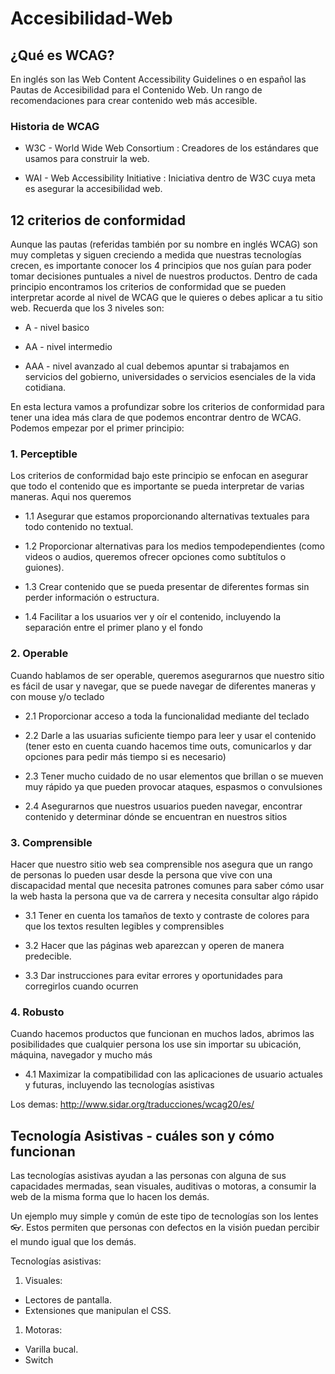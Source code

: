 # Accesibilidad-Web

## ¿Qué es WCAG?

En inglés son las Web Content Accessibility Guidelines o en español las Pautas de Accesibilidad para el Contenido Web. Un rango de recomendaciones para crear contenido web más accesible.

### Historia de WCAG
* W3C - World Wide Web Consortium : Creadores de los estándares que usamos para construir la web.

* WAI - Web Accessibility Initiative : Iniciativa dentro de W3C cuya meta es asegurar la accesibilidad web.

## 12 criterios de conformidad

Aunque las pautas (referidas también por su nombre en inglés WCAG) son muy completas y siguen creciendo a medida que nuestras tecnologías crecen, es importante conocer los 4 principios que nos guían para poder tomar decisiones puntuales a nivel de nuestros productos. Dentro de cada principio encontramos los criterios de conformidad que se pueden interpretar acorde al nivel de WCAG que le quieres o debes aplicar a tu sitio web. Recuerda que los 3 niveles son:

* A - nivel basico

* AA - nivel intermedio

* AAA - nivel avanzado al cual debemos apuntar si trabajamos en servicios del gobierno, universidades o servicios esenciales de la vida cotidiana.

En esta lectura vamos a profundizar sobre los criterios de conformidad para tener una idea más clara de que podemos encontrar dentro de WCAG. Podemos empezar por el primer principio:

### 1. Perceptible

Los criterios de conformidad bajo este principio se enfocan en asegurar que todo el contenido que es importante se pueda interpretar de varias maneras. Aqui nos queremos

* 1.1 Asegurar que estamos proporcionando alternativas textuales para todo contenido no textual.

* 1.2 Proporcionar alternativas para los medios tempodependientes (como videos o audios, queremos ofrecer opciones como subtítulos o guiones).

* 1.3 Crear contenido que se pueda presentar de diferentes formas sin perder información o estructura.

* 1.4 Facilitar a los usuarios ver y oír el contenido, incluyendo la separación entre el primer plano y el fondo


### 2. Operable

Cuando hablamos de ser operable, queremos asegurarnos que nuestro sitio es fácil de usar y navegar, que se puede navegar de diferentes maneras y con mouse y/o teclado

* 2.1 Proporcionar acceso a toda la funcionalidad mediante del teclado

* 2.2 Darle a las usuarias suficiente tiempo para leer y usar el contenido (tener esto en cuenta cuando hacemos time outs, comunicarlos y dar opciones para pedir más tiempo si es necesario)

* 2.3 Tener mucho cuidado de no usar elementos que brillan o se mueven muy rápido ya que pueden provocar ataques, espasmos o convulsiones

* 2.4 Asegurarnos que nuestros usuarios pueden navegar, encontrar contenido y determinar dónde se encuentran en nuestros sitios


### 3. Comprensible

Hacer que nuestro sitio web sea comprensible nos asegura que un rango de personas lo pueden usar desde la persona que vive con una discapacidad mental que necesita patrones comunes para saber cómo usar la web hasta la persona que va de carrera y necesita consultar algo rápido

* 3.1 Tener en cuenta los tamaños de texto y contraste de colores para que los textos resulten legibles y comprensibles

* 3.2 Hacer que las páginas web aparezcan y operen de manera predecible.

* 3.3 Dar instrucciones para evitar errores y oportunidades para corregirlos cuando ocurren

### 4. Robusto

Cuando hacemos productos que funcionan en muchos lados, abrimos las posibilidades que cualquier persona los use sin importar su ubicación, máquina, navegador y mucho más

* 4.1 Maximizar la compatibilidad con las aplicaciones de usuario actuales y futuras, incluyendo las tecnologías asistivas

Los demas: http://www.sidar.org/traducciones/wcag20/es/

## Tecnología Asistivas - cuáles son y cómo funcionan

Las tecnologías asistivas ayudan a las personas con alguna de sus capacidades mermadas, sean visuales, auditivas o motoras, a consumir la web de la misma forma que lo hacen los demás.

Un ejemplo muy simple y común de este tipo de tecnologías son los lentes 👓. Estos permiten que personas con defectos en la visión puedan percibir el mundo igual que los demás.

Tecnologías asistivas:
1. Visuales:
* Lectores de pantalla.
* Extensiones que manipulan el CSS.

1. Motoras:
* Varilla bucal.
* Switch